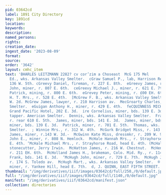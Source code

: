 ```yaml
---
pid: 03642cd
label: 1891 City Directory
key: 1891cd
location: 
keywords: 
description: 
named_persons: 
rights: 
creation_date: 
ingest_date: '2023-08-09'
format: 
source: 
order: '3642'
layout: cmhc_item
text: 'BHARLES LEITZMANN 2282? cv cor’zim a Choseast  McG 175 Mel                                                                                      micGraw
  Ed., wks. Arkansas Valley Smelter.  cGraw Samuel P., lab, Harrison Red. Wks, r.
  136 W. 5th. cGreevy Daniel, fireman, r. 227 E. 8th.  eGreevy James, r. 807 E. 6th.  eGreevy
  John, miner, r. 807 E. 6th.  ceGreevy Michael J., miner, r. 621 E. 7th.  cGrevey
  Patrick, mining, r. 800 E. 6th.  eGrevey Peter, mining, r. £00 EH. 6th.  McGrevy
  H. T. Mrs., r. 528 E. 4th.  [McGrew F. B., wks. Arkansas Valley Smelter, r. 314
  W. 2d. McGrew James, lawyer, r. 210 Harrison av.  MecGroarty Charles, feeder, American
  Smelter.  eGuigan Anthony H., miner, r. 429 E. 4th.  feCQUINNESS MICHAEL, propr,
  Grand Pacific Hotel, 202 E. 3d.  ire Cornelius, miner, bds. 139 E. 3d.  Dennis,
  tapper. American Smelter.  Dennis, wks. Arkansas Valley Smelter.  Frank, miner,
  r. rear 610 E. 5th.  James, miner, bds. 141 E. 3d.  James, miner, bds. 300 E. 5th.  John,
  miner, bds. 139 E. 3d.  Patrick, miner, r. 701 E. 5th.  Thomas, wks. Arkansas Valley
  Smelter.  ; Winnie Mrs., r. 312 W. 4th.  McGurk Bridget Miss, r. 143 W. 3d.  ‘McGurk
  James, miner, r.143 W. 3d.-  McGwinn Kate Miss, dressmkr, r. 209 W. 9th. .  McHaffie.
  John E., miner, r. 808 N. Hemlock.  McHale Hannah Mrs., r. Strayhorse Road, head
  E. 4th. ‘McHale Michael Mrs., r. Strayhorse Road, head E. 4th. (McHale Richard,
  stonecutter, Jerry Irwin.  McHatton James, r. 216 W. Chestnut.  McHenry Hiram, miner,
  r. 211 EH. 6th.  McHolland James H., brakeman, Colo. Mid. Ry., r. 114 W. 4th. McHugh
  Frank, bds. 141 E. 3d.  ‘McHugh John, miner, r. 729 E. 7th.  McHugh John E., miner,
  r. 174 S. Toledo av.  McHugh Mart., wks. Arkansas Valley Smelter.  ® McInnes Duncan,
  miner, r. Yankee Hill, head E. 7th.  d, J. QUINN, EAST FIFTH STREET. GRAINING    '
thumbnail: "/img/derivatives/iiif/images/03642cd/full/250,/0/default.jpg"
full: "/img/derivatives/iiif/images/03642cd/full/1140,/0/default.jpg"
manifest: "/img/derivatives/iiif/03642cd/manifest.json"
collection: directories
---
```

